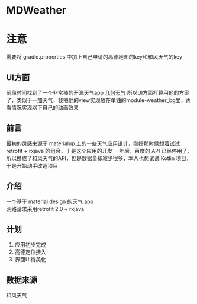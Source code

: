 MDWeather
========
# 注意
需要将 gradle.properties 中加上自己申请的高德地图的key和和风天气的key
## UI方面
前段时间找到了一个非常棒的开源天气app
[几何天气](https://github.com/WangDaYeeeeee/GeometricWeather)
所以UI方面打算用他的方案了，类似于一加天气，我把他的view实现放在单独的module-weather_bg里，再看情况实现以下自己的动画效果

## 前言
最初的灵感来源于 materialup 上的一些天气应用设计，刚好那时候想着试试 retrofit + rxjava 的组合，于是这个应用的开发
一年后，百度的 API 已经停用了，所以换成了和风天气的API，但是数据量却减少很多，本人也想试试 Kotlin 项目，于是开始动手改造项目

## 介绍
一个基于 material design 的天气 app<br/>
网络请求采用retrofit 2.0 + rxjava

## 计划
1. 应用初步完成<br/>
2. 高德定位接入<br/>
3. 界面UI待美化<br/>

## 数据来源
和风天气